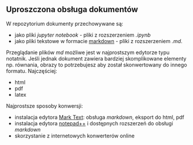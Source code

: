 ## Uproszczona obsługa dokumentów

W repozytorium dokumenty przechowywane są:

  - jako pliki *jupyter notebook* - pliki z rozszerzeniem *.ipynb*
  - jako pliki tekstowe w formacie [markdown](https://www.markdownguide.org/) - pliki z rozszerzeniem *.md*. 

Przeglądanie plików *md* możliwe jest w najprostszym edytorze typu notatnik. Jeśli jednak dokument zawiera bardziej skomplikowane elementy np. równania, obrazy to potrzebujesz aby został skonwertowany do innego formatu. Najczęściej:
  - html
  - pdf
  - latex

Najprostsze sposoby konwersji:

  - instalacja edytora [Mark Text](https://github.com/marktext/marktext): obsługa *markdown*, eksport do html, pdf 
  - instalacja edytora [notepad++](https://notepad-plus-plus.org/) i dostępnych rozszerzeń do obsługi *markdown*
  - skorzystanie z internetowych konwerterów online
